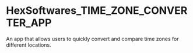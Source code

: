 # HexSoftwares_TIME_ZONE_CONVERTER_APP
An app that allows users to quickly convert and compare time zones for different locations.
